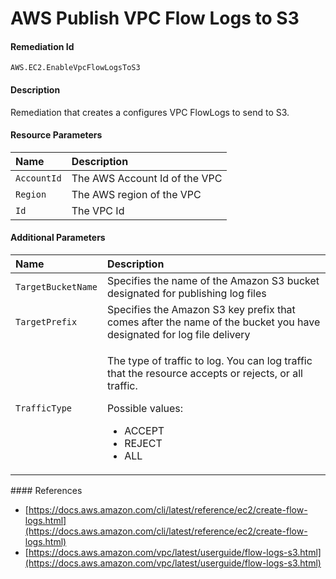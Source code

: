 # AWS Publish VPC Flow Logs to S3

#### Remediation Id

`AWS.EC2.EnableVpcFlowLogsToS3`

#### Description

Remediation that creates a configures VPC FlowLogs to send to S3.

#### Resource Parameters

| Name        | Description                   |
| :---------- | :---------------------------- |
| `AccountId` | The AWS Account Id of the VPC |
| `Region`    | The AWS region of the VPC     |
| `Id`        | The VPC Id                    |

#### Additional Parameters

<table>
  <thead>
    <tr>
      <th style="text-align:left">Name</th>
      <th style="text-align:left">Description</th>
    </tr>
  </thead>
  <tbody>
    <tr>
      <td style="text-align:left"><code>TargetBucketName</code>
      </td>
      <td style="text-align:left">Specifies the name of the Amazon S3 bucket designated for publishing log
        files</td>
    </tr>
    <tr>
      <td style="text-align:left"><code>TargetPrefix</code>
      </td>
      <td style="text-align:left">Specifies the Amazon S3 key prefix that comes after the name of the bucket
        you have designated for log file delivery</td>
    </tr>
    <tr>
      <td style="text-align:left"><code>TrafficType</code>
      </td>
      <td style="text-align:left">
        <p>The type of traffic to log. You can log traffic that the resource accepts
          or rejects, or all traffic.</p>
        <p>Possible values:</p>
        <ul>
          <li>ACCEPT</li>
          <li>REJECT</li>
          <li>ALL</li>
        </ul>
      </td>
    </tr>
  </tbody>
</table>#### References

- [https://docs.aws.amazon.com/cli/latest/reference/ec2/create-flow-logs.html](https://docs.aws.amazon.com/cli/latest/reference/ec2/create-flow-logs.html)
- [https://docs.aws.amazon.com/vpc/latest/userguide/flow-logs-s3.html](https://docs.aws.amazon.com/vpc/latest/userguide/flow-logs-s3.html)
